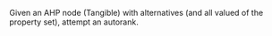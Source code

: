 Given an AHP node (Tangible) with alternatives (and all valued of the property set), attempt an autorank.


